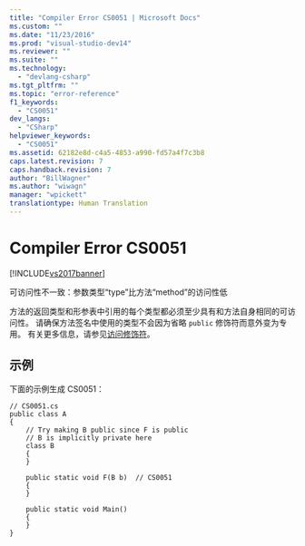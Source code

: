 ```yaml
---
title: "Compiler Error CS0051 | Microsoft Docs"
ms.custom: ""
ms.date: "11/23/2016"
ms.prod: "visual-studio-dev14"
ms.reviewer: ""
ms.suite: ""
ms.technology: 
  - "devlang-csharp"
ms.tgt_pltfrm: ""
ms.topic: "error-reference"
f1_keywords: 
  - "CS0051"
dev_langs: 
  - "CSharp"
helpviewer_keywords: 
  - "CS0051"
ms.assetid: 62182e8d-c4a5-4853-a990-fd57a4f7c3b8
caps.latest.revision: 7
caps.handback.revision: 7
author: "BillWagner"
ms.author: "wiwagn"
manager: "wpickett"
translationtype: Human Translation
---
```

# Compiler Error CS0051
[!INCLUDE[vs2017banner](../../../csharp/includes/vs2017banner.md)]

可访问性不一致：参数类型“type”比方法“method”的访问性低  
  
 方法的返回类型和形参表中引用的每个类型都必须至少具有和方法自身相同的可访问性。  请确保方法签名中使用的类型不会因为省略 `public` 修饰符而意外变为专用。  有关更多信息，请参见[访问修饰符](../../../csharp/programming-guide/classes-and-structs/access-modifiers.md)。  
  
## 示例  
 下面的示例生成 CS0051：  
  
```  
// CS0051.cs  
public class A  
{  
    // Try making B public since F is public  
    // B is implicitly private here  
    class B  
    {  
    }  
  
    public static void F(B b)  // CS0051  
    {  
    }  
  
    public static void Main()  
    {  
    }  
}  
```